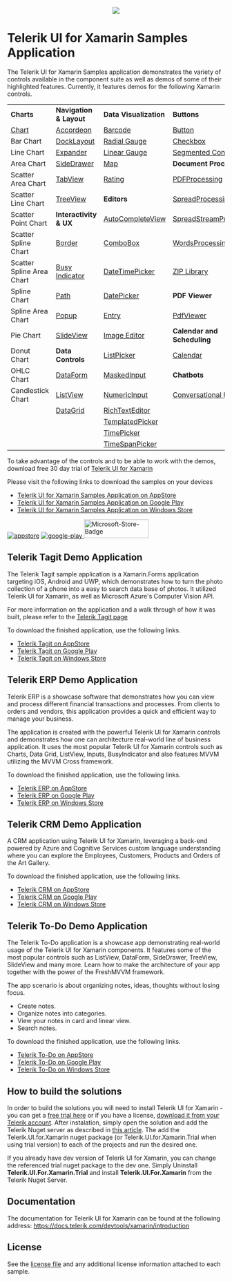 <p align="center"> <img src="../master/QSF/Telerik-UI-For-Xamarin-SDK-Image.png"/></p>

Telerik UI for Xamarin Samples Application
======================
The Telerik UI for Xamarin Samples application demonstrates the variety of controls available in the component suite as well as demos of some of their highlighted features. Currently, it features demos for the following Xamarin controls.

| | | | |
|---------------------------------------------------|---------------------------------------------------------------------|-------------------------------------------------------------------------|-------------------------------------------------------------------------------------|
| **Charts**                                        | **Navigation & Layout**                                             | **Data Visualization**                                                  | **Buttons**                                                                         |
| [Chart](https://www.telerik.com/xamarin-ui/chart) | [Accordeon](https://www.telerik.com/xamarin-ui/accordion)           | [Barcode](https://www.telerik.com/xamarin-ui/barcode)                   | [Button](https://www.telerik.com/xamarin-ui/buttons)                                |
| Bar Chart                                         | [DockLayout](https://www.telerik.com/xamarin-ui/docklayout)         | [Radial Gauge](https://www.telerik.com/xamarin-ui/gauges)               | [Checkbox](https://www.telerik.com/xamarin-ui/checkbox)                             |
| Line Chart                                        | [Expander](https://www.telerik.com/xamarin-ui/expander)             | [Linear Gauge](https://www.telerik.com/xamarin-ui/gauges)               | [Segmented Control](https://www.telerik.com/xamarin-ui/segmented)                   |
| Area Chart                                        | [SideDrawer](https://www.telerik.com/xamarin-ui/sidedrawer)         | [Map](https://www.telerik.com/xamarin-ui/map)                           | **Document Processing**                                                             |
| Scatter Area Chart                                | [TabView](https://www.telerik.com/xamarin-ui/tabview)               | [Rating](https://www.telerik.com/xamarin-ui/rating)                     | [PDFProcessing](https://www.telerik.com/xamarin-ui/pdfprocessing)                   |
| Scatter Line Chart                                | [TreeView](https://www.telerik.com/xamarin-ui/treeview)             | **Editors**                                                             | [SpreadProcessing](https://www.telerik.com/xamarin-ui/spreadprocessing)             |
| Scatter Point Chart                               | **Interactivity & UX**                                              | [AutoCompleteView](https://www.telerik.com/xamarin-ui/autocompleteview) | [SpreadStreamProcessing](https://www.telerik.com/xamarin-ui/spreadstreamprocessing) |
| Scatter Spline Chart                              | [Border](https://www.telerik.com/xamarin-ui/border)                 | [ComboBox](https://www.telerik.com/xamarin-ui/combobox)                 | [WordsProcessing](https://www.telerik.com/xamarin-ui/wordsprocessing)               |
| Scatter Spline Area Chart                         | [Busy Indicator](https://www.telerik.com/xamarin-ui/busy-indicator) | [DateTimePicker](https://www.telerik.com/xamarin-ui/date-time-picker)   | [ZIP Library](https://www.telerik.com/xamarin-ui/zip-library)                       |
| Spline Chart                                      | [Path](https://www.telerik.com/xamarin-ui/radpath)                  | [DatePicker](https://www.telerik.com/xamarin-ui/datepicker)             | **PDF Viewer**                                                                      |
| Spline Area Chart                                 | [Popup](https://www.telerik.com/xamarin-ui/popup)                   | [Entry](https://www.telerik.com/xamarin-ui/radentry)                    | [PdfViewer](https://www.telerik.com/xamarin-ui/pdfviewer)                           |         
| Pie Chart                                         | [SlideView](https://www.telerik.com/xamarin-ui/slideview)           | [Image Editor](https://www.telerik.com/xamarin-ui/image-editor)         | **Calendar and Scheduling**                                                         |
| Donut Chart                                       | **Data Controls**                                                   | [ListPicker](https://www.telerik.com/xamarin-ui/list-picker)            | [Calendar](https://www.telerik.com/xamarin-ui/calendar)                             |
| OHLC Chart                                        | [DataForm](https://www.telerik.com/xamarin-ui/dataform)             | [MaskedInput](https://www.telerik.com/xamarin-ui/maskedinput)           | **Chatbots**                                                                        |
| Candlestick Chart                                 | [ListView](https://www.telerik.com/xamarin-ui/listview)             | [NumericInput](https://www.telerik.com/xamarin-ui/numericinput)         | [Conversational UI](https://www.telerik.com/xamarin-ui/conversational-ui)           |
|                                                   | [DataGrid](https://www.telerik.com/xamarin-ui/datagrid)             | [RichTextEditor](https://www.telerik.com/xamarin-ui/richtexteditor)     |                                                                                     |
|                                                   |                                                                     | [TemplatedPicker](https://www.telerik.com/xamarin-ui/templated-picker)  |                                                                                     |
|                                                   |                                                                     | [TimePicker](https://www.telerik.com/xamarin-ui/timepicker)             |                                                                                     |
|                                                   |                                                                     | [TimeSpanPicker](https://www.telerik.com/xamarin-ui/timespanpicker)     |                                                                                     |

To take advantage of the controls and to be able to work with the demos, download free 30 day trial of [Telerik UI for Xamarin](https://www.telerik.com/xamarin-ui)

Please visit the following links to download the samples on your devices
* [Telerik UI for Xamarin Samples Application on AppStore](https://itunes.apple.com/us/app/telerik-ui-for-xamarin-examples/id1083924868)
* [Telerik UI for Xamarin Samples Application on Google Play](https://play.google.com/store/apps/details?id=com.telerik.xamarin)
* [Telerik UI for Xamarin Samples Application on Windows Store](https://www.microsoft.com/store/apps/9pld1kn2tcxs)

<a href="https://itunes.apple.com/dm/app/telerik-ui-for-xamarin-)examples/id1083924868?mt=8">
  <img src="https://d585tldpucybw.cloudfront.net/sfimages/default-source/productsimages/NativeScript/appstore.png?sfvrsn=2e75b59_2" data-displaymode="Original" alt="appstore"></a>
<a href="https://play.google.com/store/apps/details?id=com.telerik.xamarin&amp;hl=en">
  <img src="https://d585tldpucybw.cloudfront.net/sfimages/default-source/productsimages/NativeScript/google-play.png?sfvrsn=eb98369a_2" data-displaymode="Original" alt="google-play">
</a>
<a href="https://www.microsoft.com/en-us/store/p/telerik-ui-for-xamarin-examples/9pld1kn2tcxs"> 
  <img width="150" height="43" src="https://www.telerik.com/sfimages/default-source/productsimages/ui-for-xamarin/microsoft-store-badge.png?Status=Temp&sfvrsn=2006dd07_3" alt="Microsoft-Store-Badge"/>
</a>



Telerik Tagit Demo Application
-------
The Telerik Tagit sample application is a Xamarin.Forms application targeting iOS, Android and UWP, which demonstrates how to turn the photo collection of a phone into a easy to search data base of photos. It utilized Telerik UI for Xamarin, as well as Microsoft Azure's Computer Vision API. 

For more information on the application and a walk through of how it was built, please refer to the [Telerik Tagit page](https://www.telerik.com/xamarin-ui/telerik-tagit)

To download the finished application, use the following links. 
* [Telerik Tagit on AppStore](https://apps.apple.com/us/app/telerik-tagit/id1310584457)
* [Telerik Tagit on Google Play](https://play.google.com/store/apps/details?id=com.telerik.tagit)
* [Telerik Tagit on Windows Store](https://www.microsoft.com/store/apps/9PB07PLRWPFS)

Telerik ERP Demo Application
-------
Telerik ERP is a showcase software that demonstrates how you can view and process different financial transactions and processes. From clients to orders and vendors, this application provides a quick and efficient way to manage your business.

The application is created with the powerful Telerik UI for Xamarin controls and demonstrates how one can architecture real-world line of business application. It uses the most popular Telerik UI for Xamarin controls such as Charts, Data Grid, ListView, Inputs, BusyIndicator and also features MVVM utilizing the MVVM Cross framework.

To download the finished application, use the following links. 
* [Telerik ERP on AppStore](https://apps.apple.com/us/app/telerik-erp/id1450527259)
* [Telerik ERP on Google Play](https://play.google.com/store/apps/details?id=com.telerik.ErpApp)
* [Telerik ERP on Windows Store](https://www.microsoft.com/store/apps/9NMK4G533QLH)

Telerik CRM Demo Application
-------
A CRM application using Telerik UI for Xamarin, leveraging a back-end powered by Azure and Cognitive Services custom language understanding where you can explore the Employees, Customers, Products and Orders of the Art Gallery.

To download the finished application, use the following links. 
* [Telerik CRM on AppStore](https://apps.apple.com/us/app/telerik-crm/id1449462263)
* [Telerik CRM on Google Play](https://play.google.com/store/apps/details?id=com.telerik.ArtGalleryCRM)
* [Telerik CRM on Windows Store](https://www.microsoft.com/store/apps/9PBNQZ08R0C8)

Telerik To-Do Demo Application
-------
The Telerik To-Do application is a showcase app demonstrating real-world usage of the Telerik UI for Xamarin components. It features some of the most popular controls such as ListView, DataForm, SideDrawer, TreeView, SlideView and many more. Learn how to make the architecture of your app together with the power of the FreshMVVM framework.

The app scenario is about organizing notes, ideas, thoughts without losing focus.

- Create notes.
- Organize notes into categories. 
- View your notes in card and linear view.
- Search notes.

To download the finished application, use the following links. 
* [Telerik To-Do on AppStore](https://apps.apple.com/us/app/telerik-to-do/id1475654512)
* [Telerik To-Do on Google Play](https://play.google.com/store/apps/details?id=com.telerik.TodoApp)
* [Telerik To-Do on Windows Store](https://www.microsoft.com/store/apps/9NS4DBCSDZH6)

## How to build the solutions
In order to build the solutions you will need to install Telerik UI for Xamarin - you can get a [free trial here](https://www.telerik.com/xamarin-ui) or if you have a license, [download it from your Telerik account](https://www.telerik.com/account/my-downloads). After instalation, simply open the solution and add the Telerik Nuget server as described in [this article](https://docs.telerik.com/devtools/xamarin/installation-and-deployment/telerik-nuget-server). The add the Telerik.UI.for.Xamarin nuget package (or Telerik.UI.for.Xamarin.Trial when using trial version) to each of the projects and run the desired one. 

If you already have dev version of Telerik UI for Xamarin, you can change the referenced trial nuget package to the dev one. Simply Uninstall **Telerik.UI.For.Xamarin.Trial** and install **Telerik.UI.For.Xamarin** from the Telerik Nuget Server. 

## Documentation
The documentation for Telerik UI for Xamarin can be found at the following address: https://docs.telerik.com/devtools/xamarin/introduction

License
-------

See the [license file](LICENSE.md) and any additional license information attached to each sample.


